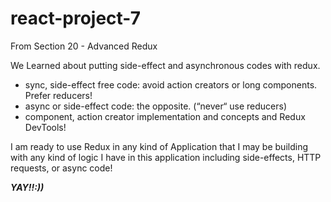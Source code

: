 # react-project-7
From Section 20 - Advanced Redux

We Learned about putting side-effect and asynchronous codes with redux.

- sync, side-effect free code: avoid action creators or long components. Prefer reducers!
- async or side-effect code: the opposite. (“never“ use reducers)
- component, action creator implementation and concepts and Redux DevTools!

I am ready to use Redux in any kind of Application that I may be building with any kind of logic I have in this application including side-effects, HTTP requests, or async code!

***YAY!!:\)\)***

